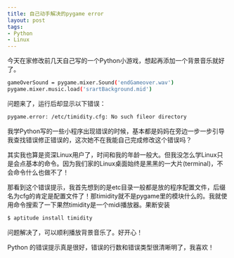 ```yaml
---
title: 自己动手解决的pygame error
layout: post
tags:
- Python
- Linux
---
```


今天在家修改前几天自己写的一个Python小游戏，想起再添加一个背景音乐就好了。

```bash
gameOverSound = pygame.mixer.Sound('endGameover.wav')
pygame.mixer.music.load('srartBackground.mid')
```
问题来了，运行后却显示以下错误：

```bash
pygame.error: /etc/timidity.cfg: No such fileor directory
```

我学Python写的一些小程序出现错误的时候，基本都是妈妈在旁边一步一步引导我查找错误修正错误的，这次她不在我能自己完成修改这个错误吗？

其实我也算是资深Linux用户了，时间和我的年龄一般大。但我没怎么学Linux只是会点基本的命令。因为我们家的Linux桌面始终是黑黑的一大片(terminal)，不会命令什么也做不了！

那看到这个错误提示，我首先想到的是etc目录一般都是放的程序配置文件，后缀名为cfg的肯定是配置文件了！那timidity就不是pygame里的模块什么的。我就使用命令搜索了一下果然timidity是一个midi播放器。果断安装

```bash
$ aptitude install timidity
```

问题解决了，可以顺利播放背景音乐了。好开心！

Python 的错误提示真是很好，错误的行数和错误类型很清晰明了，我喜欢！


